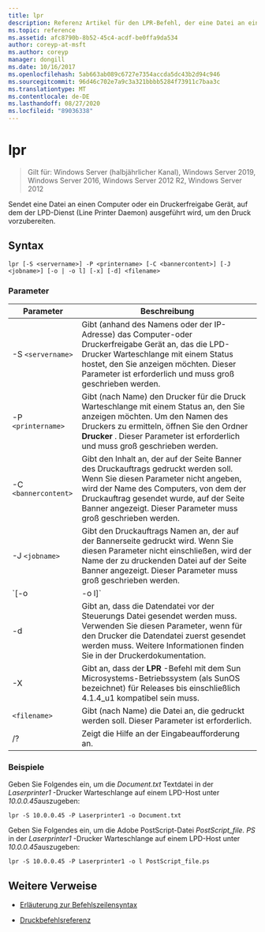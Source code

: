 ```yaml
---
title: lpr
description: Referenz Artikel für den LPR-Befehl, der eine Datei an einen Computer oder ein Druckerfreigabe Gerät sendet, auf dem der LPD-Dienst (Line Printer Daemon) ausgeführt wird, um den Druck vorzubereiten.
ms.topic: reference
ms.assetid: afc8790b-8b52-45c4-acdf-be0ffa9da534
author: coreyp-at-msft
ms.author: coreyp
manager: dongill
ms.date: 10/16/2017
ms.openlocfilehash: 5ab663ab089c6727e7354accda5dc43b2d94c946
ms.sourcegitcommit: 96d46c702e7a9c3a321bbbb5284f73911c7baa3c
ms.translationtype: MT
ms.contentlocale: de-DE
ms.lasthandoff: 08/27/2020
ms.locfileid: "89036338"
---
```

# <a name="lpr"></a>lpr

> Gilt für: Windows Server (halbjährlicher Kanal), Windows Server 2019, Windows Server 2016, Windows Server 2012 R2, Windows Server 2012

Sendet eine Datei an einen Computer oder ein Druckerfreigabe Gerät, auf dem der LPD-Dienst (Line Printer Daemon) ausgeführt wird, um den Druck vorzubereiten.

## <a name="syntax"></a>Syntax

```
lpr [-S <servername>] -P <printername> [-C <bannercontent>] [-J <jobname>] [-o | -o l] [-x] [-d] <filename>
```

### <a name="parameters"></a>Parameter

| Parameter | Beschreibung |
| --------- | ----------- |
| -S `<servername>` | Gibt (anhand des Namens oder der IP-Adresse) das Computer-oder Druckerfreigabe Gerät an, das die LPD-Drucker Warteschlange mit einem Status hostet, den Sie anzeigen möchten.  Dieser Parameter ist erforderlich und muss groß geschrieben werden. |
| -P `<printername> `| Gibt (nach Name) den Drucker für die Druck Warteschlange mit einem Status an, den Sie anzeigen möchten. Um den Namen des Druckers zu ermitteln, öffnen Sie den Ordner **Drucker** . Dieser Parameter ist erforderlich und muss groß geschrieben werden. |
| -C `<bannercontent>` | Gibt den Inhalt an, der auf der Seite Banner des Druckauftrags gedruckt werden soll. Wenn Sie diesen Parameter nicht angeben, wird der Name des Computers, von dem der Druckauftrag gesendet wurde, auf der Seite Banner angezeigt. Dieser Parameter muss groß geschrieben werden. |
| -J `<jobname>` | Gibt den Druckauftrags Namen an, der auf der Bannerseite gedruckt wird. Wenn Sie diesen Parameter nicht einschließen, wird der Name der zu druckenden Datei auf der Seite Banner angezeigt. Dieser Parameter muss groß geschrieben werden. |
| `[-o | -o l]` | Gibt den Dateityp an, den Sie drucken möchten. Der Parameter **-o** gibt an, dass Sie eine Textdatei drucken möchten. Der Parameter **-o l** gibt an, dass Sie eine Binärdatei (z. b. eine PostScript-Datei) drucken möchten. |
| -d | Gibt an, dass die Datendatei vor der Steuerungs Datei gesendet werden muss. Verwenden Sie diesen Parameter, wenn für den Drucker die Datendatei zuerst gesendet werden muss. Weitere Informationen finden Sie in der Druckerdokumentation. |
| -X | Gibt an, dass der **LPR** -Befehl mit dem Sun Microsystems-Betriebssystem (als SunOS bezeichnet) für Releases bis einschließlich 4.1.4_u1 kompatibel sein muss. |
| `<filename>` | Gibt (nach Name) die Datei an, die gedruckt werden soll. Dieser Parameter ist erforderlich. |
| /? | Zeigt die Hilfe an der Eingabeaufforderung an. |

### <a name="examples"></a>Beispiele

Geben Sie Folgendes ein, um die *Document.txt* Textdatei in der *Laserprinter1* -Drucker Warteschlange auf einem LPD-Host unter *10.0.0.45*auszugeben:

```
lpr -S 10.0.0.45 -P Laserprinter1 -o Document.txt
```

Geben Sie Folgendes ein, um die Adobe PostScript-Datei *PostScript_file. PS* in der *Laserprinter1* -Drucker Warteschlange auf einem LPD-Host unter *10.0.0.45*auszugeben:

```
lpr -S 10.0.0.45 -P Laserprinter1 -o l PostScript_file.ps
```

## <a name="additional-references"></a>Weitere Verweise

- [Erläuterung zur Befehlszeilensyntax](command-line-syntax-key.md)

- [Druckbefehlsreferenz](print-command-reference.md)
